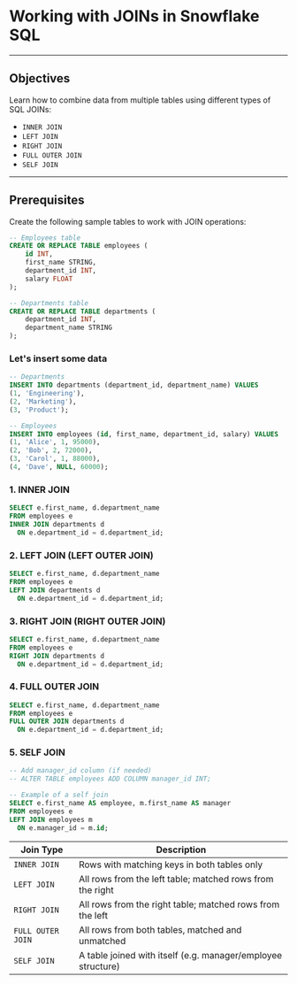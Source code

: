 # Working with JOINs in Snowflake SQL

---

## Objectives

Learn how to combine data from multiple tables using different types of SQL JOINs:

- `INNER JOIN`
- `LEFT JOIN`
- `RIGHT JOIN`
- `FULL OUTER JOIN`
- `SELF JOIN`

---

##  Prerequisites

Create the following sample tables to work with JOIN operations:

```sql
-- Employees table
CREATE OR REPLACE TABLE employees (
    id INT,
    first_name STRING,
    department_id INT,
    salary FLOAT
);

-- Departments table
CREATE OR REPLACE TABLE departments (
    department_id INT,
    department_name STRING
);

```

### Let's insert some data

```sql
-- Departments
INSERT INTO departments (department_id, department_name) VALUES
(1, 'Engineering'),
(2, 'Marketing'),
(3, 'Product');

-- Employees
INSERT INTO employees (id, first_name, department_id, salary) VALUES
(1, 'Alice', 1, 95000),
(2, 'Bob', 2, 72000),
(3, 'Carol', 1, 88000),
(4, 'Dave', NULL, 60000);

```
### 1. INNER JOIN

```sql
SELECT e.first_name, d.department_name
FROM employees e
INNER JOIN departments d
  ON e.department_id = d.department_id;

```
### 2. LEFT JOIN (LEFT OUTER JOIN)

```sql
SELECT e.first_name, d.department_name
FROM employees e
LEFT JOIN departments d
  ON e.department_id = d.department_id;
```


### 3. RIGHT JOIN (RIGHT OUTER JOIN)
```sql
SELECT e.first_name, d.department_name
FROM employees e
RIGHT JOIN departments d
  ON e.department_id = d.department_id;
```


### 4. FULL OUTER JOIN
```sql
SELECT e.first_name, d.department_name
FROM employees e
FULL OUTER JOIN departments d
  ON e.department_id = d.department_id;
```


### 5. SELF JOIN
```sql
-- Add manager_id column (if needed)
-- ALTER TABLE employees ADD COLUMN manager_id INT;

-- Example of a self join
SELECT e.first_name AS employee, m.first_name AS manager
FROM employees e
LEFT JOIN employees m
  ON e.manager_id = m.id;
```

| Join Type         | Description                                                  |
| ----------------- | ------------------------------------------------------------ |
| `INNER JOIN`      | Rows with matching keys in both tables only                  |
| `LEFT JOIN`       | All rows from the left table; matched rows from the right    |
| `RIGHT JOIN`      | All rows from the right table; matched rows from the left    |
| `FULL OUTER JOIN` | All rows from both tables, matched and unmatched             |
| `SELF JOIN`       | A table joined with itself (e.g. manager/employee structure) |

